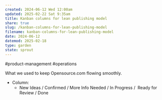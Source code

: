 ```yaml
---
created: 2024-06-12 Wed 12:00am
updated: 2025-02-22 Sat 9:35am
title: Kanban columns for lean publishing model
share: true
slug: /kanban-columns-for-lean-publishing-model
filename: kanban-columns-for-lean-publishing-model
date: 2024-06-12
datemod: 2025-02-18
type: garden
state: sprout
---
```


#product-management #operations

What we used to keep Opensource.com flowing smoothly.

- Column:
	- New Ideas / Confirmed / More Info Needed / In Progress /  Ready for Review / Done
